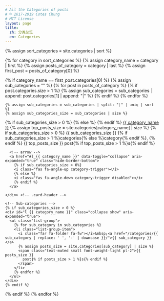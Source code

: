 ```yaml
---
# All the Categories of posts
# © 2017-2019 Cotes Chung
# MIT License
layout: page
title:
  zh: 分类总览
  en: Categories
---
```


{% assign sort_categories = site.categories | sort %}

{% for category in sort_categories %}
  {% assign category_name = category | first %}
  {% assign posts_of_category = category | last %}
  {% assign first_post = posts_of_category[0] %}

  {% if category_name == first_post.categories[0] %}
    {% assign sub_categories = "" %}
    {% for post in posts_of_category %}
      {% if post.categories.size > 1 %}
        {% assign sub_categories = sub_categories | append: post.categories[1] | append: "|" %}
      {% endif %}
    {% endfor %}

    {% assign sub_categories = sub_categories | split: "|" | uniq | sort %}
    {% assign sub_categories_size = sub_categories | size %}

  <div class="card categories">
    <!-- top-category -->
    <div class="card-header d-flex justify-content-between hide-border-bottom" id="h_{{ category_name }}">
      <span>
      {% if sub_categories_size > 0 %}
        <i class="far fa-folder-open fa-fw"></i>
      {% else %}
        <i class="far fa-folder fa-fw"></i>
      {% endif %}
        <a href="/categories/{{ category_name | replace: ' ', '-' | downcase }}/">{{ category_name }}</a>
        <!-- content count -->
        {% assign top_posts_size = site.categories[category_name] | size %}
        <span class="text-muted small font-weight-light pl-2">
        {% if sub_categories_size > 0 %}
          {{ sub_categories_size }}
          {% if sub_categories_size > 1 %}categories{% else %}category{% endif %},
        {% endif %}
          {{ top_posts_size }}
          post{% if top_posts_size > 1 %}s{% endif %}
        </span>
      </span>

      <!-- arrow -->
      <a href="#l_{{ category_name }}" data-toggle="collapse" aria-expanded="true" class="hide-border-bottom">
        {% if sub_categories_size > 0%}
        <i class="fas fa-angle-up category-trigger"></i>
        {% else %}
        <i class="fas fa-angle-down category-trigger disabled"></i>
        {% endif %}
      </a>

    </div> <!-- .card-header -->

    <!-- Sub-categories -->
    {% if sub_categories_size > 0 %}
    <div id="l_{{ category_name }}" class="collapse show" aria-expanded="true">
      <ul class="list-group">
        {% for sub_category in sub_categories %}
        <li class="list-group-item">
          <i class="far fa-folder fa-fw"></i>&nbsp;<a href="/categories/{{ sub_category | replace: ' ', '-' | downcase }}/">{{ sub_category }}</a>
          {% assign posts_size = site.categories[sub_category] | size %}
          <span class="text-muted small font-weight-light pl-2">{{ posts_size }}
            post{% if posts_size > 1 %}s{% endif %}
          </span>
        </li>
        {% endfor %}
      </ul>
    </div>
    {% endif %}

  </div> <!-- .card -->

  {% endif %}
{% endfor %}

<script src="/assets/js/dist/category-collapse.min.js" async></script>
